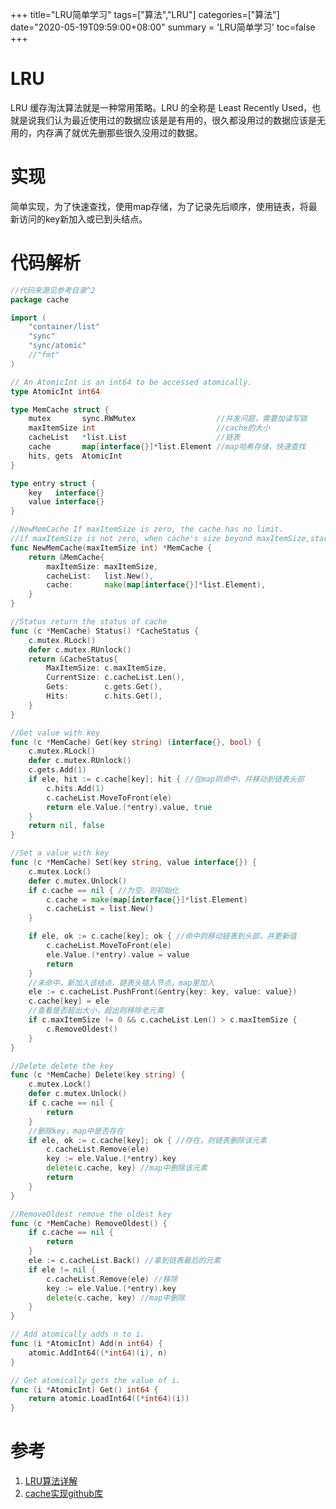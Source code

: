 +++
title="LRU简单学习"
tags=["算法","LRU"]
categories=["算法"]
date="2020-05-19T09:59:00+08:00"
summary = 'LRU简单学习'
toc=false
+++

LRU
===

LRU 缓存淘汰算法就是一种常用策略。LRU 的全称是 Least Recently Used，也就是说我们认为最近使用过的数据应该是是有用的，很久都没用过的数据应该是无用的，内存满了就优先删那些很久没用过的数据。

实现
====

简单实现，为了快速查找，使用map存储，为了记录先后顺序，使用链表，将最新访问的key新加入或已到头结点。

代码解析
========

```go
//代码来源见参考目录^2
package cache

import (
	"container/list"
	"sync"
	"sync/atomic"
	//"fmt"
)

// An AtomicInt is an int64 to be accessed atomically.
type AtomicInt int64

type MemCache struct {
	mutex       sync.RWMutex                  //并发问题，需要加读写锁
	maxItemSize int                           //cache的大小
	cacheList   *list.List                    //链表
	cache       map[interface{}]*list.Element //map哈希存储，快速查找
	hits, gets  AtomicInt
}

type entry struct {
	key   interface{}
	value interface{}
}

//NewMemCache If maxItemSize is zero, the cache has no limit.
//if maxItemSize is not zero, when cache's size beyond maxItemSize,start to swap
func NewMemCache(maxItemSize int) *MemCache {
	return &MemCache{
		maxItemSize: maxItemSize,
		cacheList:   list.New(),
		cache:       make(map[interface{}]*list.Element),
	}
}

//Status return the status of cache
func (c *MemCache) Status() *CacheStatus {
	c.mutex.RLock()
	defer c.mutex.RUnlock()
	return &CacheStatus{
		MaxItemSize: c.maxItemSize,
		CurrentSize: c.cacheList.Len(),
		Gets:        c.gets.Get(),
		Hits:        c.hits.Get(),
	}
}

//Get value with key
func (c *MemCache) Get(key string) (interface{}, bool) {
	c.mutex.RLock()
	defer c.mutex.RUnlock()
	c.gets.Add(1)
	if ele, hit := c.cache[key]; hit { //在map则命中，并移动到链表头部
		c.hits.Add(1)
		c.cacheList.MoveToFront(ele)
		return ele.Value.(*entry).value, true
	}
	return nil, false
}

//Set a value with key
func (c *MemCache) Set(key string, value interface{}) {
	c.mutex.Lock()
	defer c.mutex.Unlock()
	if c.cache == nil { //为空，则初始化
		c.cache = make(map[interface{}]*list.Element)
		c.cacheList = list.New()
	}

	if ele, ok := c.cache[key]; ok { //命中则移动链表到头部，并更新值
		c.cacheList.MoveToFront(ele)
		ele.Value.(*entry).value = value
		return
	}
	//未命中，新加入该结点，链表头插入节点，map里加入
	ele := c.cacheList.PushFront(&entry{key: key, value: value})
	c.cache[key] = ele
	//查看是否超出大小，超出则移除老元素
	if c.maxItemSize != 0 && c.cacheList.Len() > c.maxItemSize {
		c.RemoveOldest()
	}
}

//Delete delete the key
func (c *MemCache) Delete(key string) {
	c.mutex.Lock()
	defer c.mutex.Unlock()
	if c.cache == nil {
		return
	}
	//删除key，map中是否存在
	if ele, ok := c.cache[key]; ok { //存在，则链表删除该元素
		c.cacheList.Remove(ele)
		key := ele.Value.(*entry).key
		delete(c.cache, key) //map中删除该元素
		return
	}
}

//RemoveOldest remove the oldest key
func (c *MemCache) RemoveOldest() {
	if c.cache == nil {
		return
	}
	ele := c.cacheList.Back() //拿到链表最后的元素
	if ele != nil {
		c.cacheList.Remove(ele) //移除
		key := ele.Value.(*entry).key
		delete(c.cache, key) //map中删除
	}
}

// Add atomically adds n to i.
func (i *AtomicInt) Add(n int64) {
	atomic.AddInt64((*int64)(i), n)
}

// Get atomically gets the value of i.
func (i *AtomicInt) Get() int64 {
	return atomic.LoadInt64((*int64)(i))
}
```

参考
====

1.	[LRU算法详解](https://labuladong.gitbook.io/algo/shu-ju-jie-gou-xi-lie/lru-suan-fa)
2.	[cache实现github库](https://github.com/g4zhuj/cache/blob/master/memcache.go)

